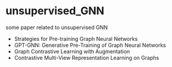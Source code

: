 # unsupervised_GNN
some paper related to unsupervised GNN

- Strategies for Pre-training Graph Neural Networks
- GPT-GNN: Generative Pre-Training of Graph Neural Networks
- Graph Contrastive Learning with Augmentation
- Contrastive Multi-View Representation Learning on Graphs
